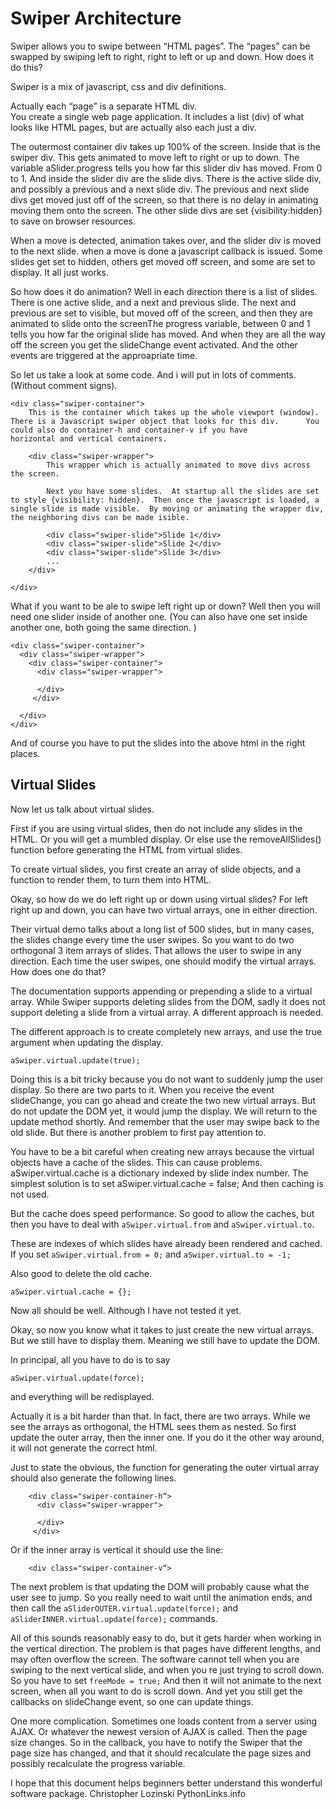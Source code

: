 # Swiper Architecture  

Swiper allows you to swipe between “HTML pages”.
The “pages” can be swapped by swiping left to right, right to left or up and down.  How does it do this?

  
Swiper is a mix of javascript, css and div definitions. 

Actually each “page” is a separate HTML div.  
You create a single web page application.  It includes a list (div) of what looks like HTML pages, but are actually also each just a div.  

The outermost container div takes up 100% of the screen.  Inside that is the swiper div.  This gets animated to move left to right or up to down.  The 
variable aSlider.progress tells you how far this slider div has moved.  From 0 to 1.  And inside the slider div are the slide divs.  There is the active slide div, and possibly a previous and a next slide div.   The previous and next slide divs get moved just off of the screen, so that there is no delay in animating moving them onto the screen.  The other slide divs are set {visibility:hidden} to save on browser resources. 

When a move is detected, animation takes over,  and the slider div is moved to the next slide.  when
a move is done a javascript callback is issued.  Some slides get set to hidden, others get moved off screen, and some are set to display.  It all just works. 

So how does it do animation?  Well in each direction there is a list of slides.  There is one active slide, and a next and previous slide.  The next and previous are set to visible, but moved  off of the screen, and then they are animated to slide onto the screenThe progress variable, between 0 and 1 tells you how far the original slide has moved.  And when they are all the way off the screen you get the slideChange event activated.  And the other events are triggered at the approapriate time. 

So let us take a look at some code.  And i will put in lots of comments. (Without comment signs).
```
<div class="swiper-container">
    This is the container which takes up the whole viewport (window).  There is a Javascript swiper object that looks for this div.      You could also do container-h and container-v if you have
horizontal and vertical containers.    

    <div class="swiper-wrapper">
        This wrapper which is actually animated to move divs across the screen. 

        Next you have some slides.  At startup all the slides are set to style {visibility: hidden}.  Then once the javascript is loaded, a single slide is made visible.  By moving or animating the wrapper div, the neighboring divs can be made isible. 

        <div class="swiper-slide">Slide 1</div>
        <div class="swiper-slide">Slide 2</div>
        <div class="swiper-slide">Slide 3</div>
        ...
    </div>
  
</div>
```

What if you want to be ale to swipe left right up or down?  Well then you will need one slider inside of another one.  (You can also have one set inside another one, both going the same direction. )
```
<div class="swiper-container">
  <div class="swiper-wrapper">
    <div class="swiper-container">
      <div class="swiper-wrapper">

      </div>
     </div>

  </div>
</div>
```
And of course you have to put the slides into the above html
in the right places.  

## Virtual Slides
Now let us talk about virtual slides. 

First if you are using virtual slides, then do not include any slides in the HTML.  Or you will get a mumbled display.  Or else use the removeAllSlides() function before 
generating the HTML from virtual slides. 

To create virtual slides, you first
create an array of slide objects, and a function to render them, to turn them into HTML.  

Okay, so how do we do left right up or down using virtual slides?   For left right up and down, you can have two virtual arrays, one in either direction. 

Their virtual demo talks about a long list of 500 slides, but in many cases, the slides change every time the user swipes.  So you want to do two orthogonal 3 item arrays of slides.  That allows the user to swipe in any direction.  Each time the user swipes, one should modify the virtual arrays.   How does one do that?

The documentation supports appending or prepending a slide to a virtual array.  While Swiper supports deleting slides from the DOM, sadly it does not support deleting a slide from a virtual array. A different approach is needed.

The different approach is to create completely new arrays, and use the true argument  when updating the display. 

```
aSwiper.virtual.update(true);
```

Doing this is a bit tricky because you do not want to suddenly jump the user display.  So there are two parts to it. 
When you receive the event slideChange, you can go ahead and create the two new virtual arrays. But do 
not update the DOM yet, it would jump the display.  We will return to the update method shortly.  And 
remember that the user may swipe back to the old slide.  But there is another problem to first pay attention to. 

You have to be a  bit careful when creating new arrays because the virtual objects have a cache of the slides.  This can cause problems. aSwiper.virtual.cache is a dictionary indexed by slide index number.   The simplest solution is to set 
aSwiper.virtual.cache = false;
And then caching is not used. 

But the cache does speed performance.  So good to allow the caches, but then you have to deal with 
`aSwiper.virtual.from` and `aSwiper.virtual.to`.

These are indexes of which slides have already been rendered and cached.  If you set 
`aSwiper.virtual.from = 0;` and `aSwiper.virtual.to = -1;`

Also good to delete the old cache. 
```
aSwiper.virtual.cache = {};
```

Now all should be well.  Although I have not tested it yet. 

Okay, so now you know what it takes to just create 
the new virtual arrays. But we still have to display them. Meaning we still have to  update the DOM. 

In principal, all you have to do is to say 
```
aSwiper.virtual.update(force);
```
and everything will be redisplayed.  

Actually it is a bit harder than that.  In fact, there are two arrays.  While we see the arrays as orthogonal, the HTML sees them as nested.  So first update the outer array, then the inner one. If you do it the other way around, it will not generate the correct html.


Just to state the obvious, the function for generating the outer virtual array should also generate the following lines. 
```
    <div class="swiper-container-h“>
      <div class="swiper-wrapper">

      </div>
     </div>
```
Or if the inner array is vertical it should use the line: 
```
    <div class="swiper-container-v“>
```

The next problem is that updating the DOM will probably cause what the user see to jump.  So you really need to wait until the animation ends, and then call the `aSliderOUTER.virtual.update(force);` and `aSliderINNER.virtual.update(force);`
commands.

All of this sounds reasonably easy to do, but it gets harder when working in the vertical direction.  The problem is that pages have different lengths, and may often overflow the screen.  The software cannot tell when you are swiping to the next vertical slide, and when you re just trying to scroll down. So you have to set 
`
freeMode = true;
`
And then it will not animate to the next screen, when all you want to do is scroll down. And yet you still get the callbacks on slideChange event, so one can update things. 

One more complication. Sometimes one loads content from a server using AJAX. Or whatever the newest version of AJAX is called. Then the page size changes.  So in the callback, you have to notify the Swiper that the page size has changed, and that it should recalculate the page sizes and possibly recalculate the progress variable.  

I hope that this document helps beginners better understand this wonderful software package. 
Christopher Lozinski
PythonLinks.info




